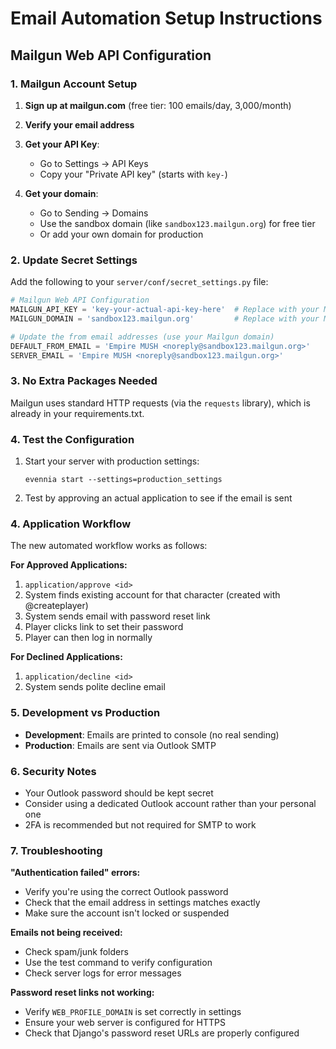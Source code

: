 # Email Automation Setup Instructions

## Mailgun Web API Configuration

### 1. Mailgun Account Setup

1. **Sign up at mailgun.com** (free tier: 100 emails/day, 3,000/month)

2. **Verify your email address**

3. **Get your API Key**:
   - Go to Settings → API Keys
   - Copy your "Private API key" (starts with `key-`)

4. **Get your domain**:
   - Go to Sending → Domains  
   - Use the sandbox domain (like `sandbox123.mailgun.org`) for free tier
   - Or add your own domain for production

### 2. Update Secret Settings

Add the following to your `server/conf/secret_settings.py` file:

```python
# Mailgun Web API Configuration
MAILGUN_API_KEY = 'key-your-actual-api-key-here'  # Replace with your Mailgun API key
MAILGUN_DOMAIN = 'sandbox123.mailgun.org'         # Replace with your Mailgun domain

# Update the from email addresses (use your Mailgun domain)
DEFAULT_FROM_EMAIL = 'Empire MUSH <noreply@sandbox123.mailgun.org>'
SERVER_EMAIL = 'Empire MUSH <noreply@sandbox123.mailgun.org>'
```

### 3. No Extra Packages Needed

Mailgun uses standard HTTP requests (via the `requests` library), which is already in your requirements.txt.

### 4. Test the Configuration

1. Start your server with production settings:
   ```
   evennia start --settings=production_settings
   ```

2. Test by approving an actual application to see if the email is sent

### 4. Application Workflow

The new automated workflow works as follows:

**For Approved Applications:**
1. `application/approve <id>` 
2. System finds existing account for that character (created with @createplayer)
3. System sends email with password reset link
4. Player clicks link to set their password
5. Player can then log in normally

**For Declined Applications:**
1. `application/decline <id>`
2. System sends polite decline email

### 5. Development vs Production

- **Development**: Emails are printed to console (no real sending)
- **Production**: Emails are sent via Outlook SMTP

### 6. Security Notes

- Your Outlook password should be kept secret
- Consider using a dedicated Outlook account rather than your personal one
- 2FA is recommended but not required for SMTP to work

### 7. Troubleshooting

**"Authentication failed" errors:**
- Verify you're using the correct Outlook password
- Check that the email address in settings matches exactly
- Make sure the account isn't locked or suspended

**Emails not being received:**
- Check spam/junk folders
- Use the test command to verify configuration
- Check server logs for error messages

**Password reset links not working:**
- Verify `WEB_PROFILE_DOMAIN` is set correctly in settings
- Ensure your web server is configured for HTTPS
- Check that Django's password reset URLs are properly configured

